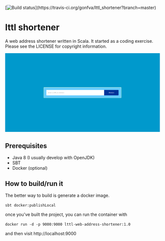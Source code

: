 [![Build status](https://travis-ci.org/gonfva/lttl_shortener.svg?branch=master')](https://travis-ci.org/gonfva/lttl_shortener?branch=master)

# lttl shortener

A web address shortener written in Scala. It started as a coding exercise. 
Please see the LICENSE for copyright information.

![image of the project frontend](./example_lttl.png)

## Prerequisites

+ Java 8 (I usually develop with OpenJDK)
+ SBT
+ Docker (optional)

## How to build/run it

The better way to build is generate a docker image.

`sbt docker:publishLocal`

once you've built the project, you can run the container with

`docker run -d -p 9000:9000 lttl-web-address-shortener:1.0`

and then visit http://localhost:9000
